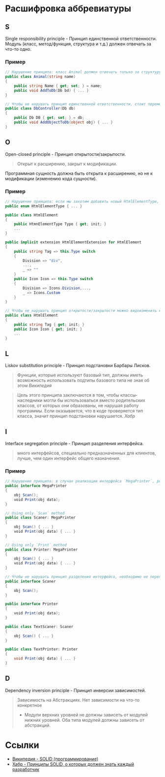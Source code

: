 # Расшифровка аббревиатуры
## S
Single responsibility principle - Принцип единственной ответственности.
Модуль (класс, метод/функция, структура и т.д.) должен отвечать за что-то одно.

### Пример

```csharp
// Нарушение принципа: класс Animal должен отвечать только за структуру (поля, методы) абстрактного животного, но не за добавление его в базу данных;
public class Animal(string name)
{
	public string Name { get; set; } = name;
	public void AddToDb(Db bd) { ... }
}

// Чтобы не нарушать принцип единственной ответственности, стоит переменести метод `AddToDB` в другой класс
public class DbController(Db db)
{
	public Db DB { get; set; } = db;
	public void AddObjectToDb(object obj) { ... }
}
```
## O
Open-closed principle - Принцип открытости/закрытости.
> Открыт к расширению, закрыт к модификации.

Программная сущность должна быть открыта к расширению, но не к модификации (изменению кода сущности).

### Пример

```csharp
// Нарушение принципа: если мы захотим добавить новый HtmlElementType, то придётся модифицировать `HtmlElementType` и свойства `Tag` `Icon` в HtmlElementExtension;
public enum HtmlElementType { ... }

public class HtmlElement
{
	public HtmnElementType Type { get; init; }
	...
}

public implicit extension HtmlElementExtension for HtmlElement
{
	public string Tag => this.Type switch 
	{
		Division => "div",
		...,
		_ => ""
	}
	public Icon Icon => this.Type switch
	{
		Division => Icons.Division,...,
		_ => Icons.Custom
	}
}

// Чтобы не нарушать принцип открытости/закрытости можно видоизменить класс `HtmlElement`, используя свойства `Tag` и `Icon`, вместо `Type`
public class HtmlElement
{
	public string Tag { get; init; }
	public Icon Icon { get; init; }
	...
}
``` 
## L
Liskov substitution principle - Принцип подстановки Барбары Лисков.
> Функции, которые используют базовый тип, должны иметь возможность использовать подтипы базового типа не зная об этом
> *Википедия*

> Цель этого принципа заключаются в том, чтобы классы-наследники могли бы использоваться вместо родительских классов, от которых они образованы, не нарушая работу программы. Если оказывается, что в коде проверяется тип класса, значит принцип подстановки нарушается.
> *Хабр*
## I
Interface segregation principle - Принцип разделения интерфейса.
> много интерфейсов, специально предназначенных для клиентов, лучше, чем один интерфейс общего назначения.
### Пример
```csharp
// Нарушение принципа: в случае реализации интерфейса `MegaPrinter`, реализующим классам придётся реализовывать все методы интерфейса, ключая неиспользуемые классом методы.
public interface MegaPrinter
{
    obj Scan();
    void Print(obj data);
}

// Using only `Scan` method
public class Scaner: MegaPrinter 
{
	obj Scan() { ... }
    void Print(obj data) { ... }
}

// Using only `Print` method
public class Printer: MegaPrinter 
{
	obj Scan() { ... }
    void Print(obj data) { ... }
}

// Чтобы не нарушать принцип разделения интерфейса, необходимо не перегружать интерфейсы и соблюдать принцип единственной ответственности и абстракцию.
public interface Scaner
{
	obj Scan();
}

public interface Printer
{
    void Print(obj data);
}

public class TextScaner: Scaner 
{
	obj Scan() { ... }
}

public class TextPrinter: Printer 
{
	void Print(obj data) { ... }
}
```
## D
Dependency inversion principle - Принцип инверсии зависимостей.
> Зависимость на Абстракциях. Нет зависимости на что-то конкретное
> + Модули верхних уровней не должны зависеть от модулей нижних уровней. Оба типа модулей должны зависеть от абстракций.

# Ссылки
- [Википедия - SOLID (программирование)](https://ru.wikipedia.org/wiki/SOLID_(%D0%BF%D1%80%D0%BE%D0%B3%D1%80%D0%B0%D0%BC%D0%BC%D0%B8%D1%80%D0%BE%D0%B2%D0%B0%D0%BD%D0%B8%D0%B5))
- [Хабр - Принципы SOLID, о которых должен знать каждый разработчик](https://habr.com/ru/companies/ruvds/articles/426413/)